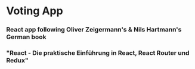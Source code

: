 # Voting App

### React app following Oliver Zeigermann's & Nils Hartmann's German book
### "React - Die praktische Einführung in React, React Router und Redux"